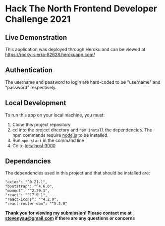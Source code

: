 # Hack The North Frontend Developer Challenge 2021

## Live Demonstration
This application was deployed through Heroku and can be viewed at https://rocky-sierra-82628.herokuapp.com/

## Authentication
The username and password to login are hard-coded to be "username" and "password" respectively.

## Local Development

To run this app on your local machine, you must:
1. Clone this project repository
2. cd into the project directory and `npm install` the dependencies. The npm commands require [node.js](https://nodejs.org/en/) to be installed.
3. Run `npm start` in the command line 
4. Go to [localhost:3000](http://localhost:3000)

## Dependancies
The dependencies used in this project and that should be installed are:
```
"axios": "^0.21.1",
"bootstrap": "^4.6.0",
"moment": "^2.29.1",
"react": "^17.0.1",
"react-icons": "^4.2.0",
"react-router-dom": "^5.2.0"
```
**Thank you for viewing my submission! Please contact me at [stevenyau@gmail.com](mailto:stevenyau@gmail.com?subject=Hack%20The%20North%20Frontend%20Dev%20Challenge) if there are any questions or concerns**
